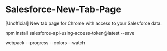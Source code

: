 Salesforce-New-Tab-Page
=======================

[Unofficial] New tab page for Chrome with access to your Salesforce data.


npm install salesforce-api-using-access-token@latest --save


webpack --progress --colors --watch